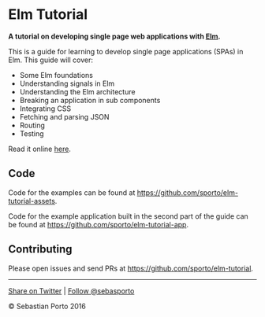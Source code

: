 # Elm Tutorial

__A tutorial on developing single page web applications with [Elm](http://elm-lang.org/).__

This is a guide for learning to develop single page applications (SPAs) in Elm. This guide will cover:

- Some Elm foundations
- Understanding signals in Elm
- Understanding the Elm architecture
- Breaking an application in sub components
- Integrating CSS
- Fetching and parsing JSON
- Routing
- Testing

Read it online [here](http://www.elm-tutorial.org/).

## Code

Code for the examples can be found at
<https://github.com/sporto/elm-tutorial-assets>.

Code for the example application built in the second part of the guide can be
found at <https://github.com/sporto/elm-tutorial-app>.

## Contributing

Please open issues and send PRs at <https://github.com/sporto/elm-tutorial>.

---

[Share on Twitter](https://twitter.com/intent/tweet?&text=Elm%20Tutorial&url=http%3A%2F%2Fwww.elm-tutorial.org&via=sebasporto) | [Follow @sebasporto](https://twitter.com/intent/user?screen_name=sebasporto)

© Sebastian Porto 2016